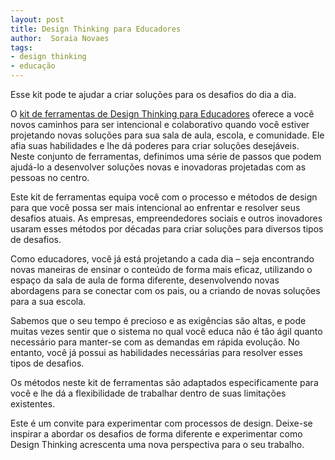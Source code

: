 ```yaml
---
layout: post
title: Design Thinking para Educadores
author:  Soraia Novaes
tags:
- design thinking
- educação
---
```

Esse kit pode te ajudar a criar soluções para os desafios do dia a dia.

O [kit de ferramentas de Design Thinking para Educadores](https://www.dtparaeducadores.org.br/site/material/) oferece a você novos caminhos para ser intencional e colaborativo quando você estiver projetando novas soluções para sua sala de aula, escola, e comunidade. Ele afia suas habilidades e lhe dá poderes para criar soluções desejáveis. Neste conjunto de ferramentas, definimos uma série de passos que podem ajudá-lo a desenvolver soluções novas e inovadoras projetadas com as pessoas no centro.

Este kit de ferramentas equipa você com o processo e métodos de design para que você possa ser mais intencional ao enfrentar e resolver seus desafios atuais. As empresas, empreendedores sociais e outros inovadores usaram esses métodos por décadas para criar soluções para diversos tipos de desafios.

Como educadores, você já está projetando a cada dia – seja encontrando novas maneiras de ensinar o conteúdo de forma mais eficaz, utilizando o espaço da sala de aula de forma diferente, desenvolvendo novas abordagens para se conectar com os pais, ou a criando de novas soluções para a sua escola.

Sabemos que o seu tempo é precioso e as exigências são altas, e pode muitas vezes sentir que o sistema no qual você educa não é tão ágil quanto necessário para manter-se com as demandas em rápida evolução. No entanto, você já possui as habilidades necessárias para resolver esses tipos de desafios.

Os métodos neste kit de ferramentas são adaptados especificamente para você e lhe dá a flexibilidade de trabalhar dentro de suas limitações existentes.

Este é um convite para experimentar com processos de design. Deixe-se inspirar a abordar os desafios de forma diferente e experimentar como Design Thinking acrescenta uma nova perspectiva para o seu trabalho.

